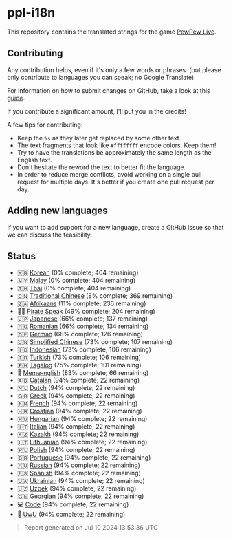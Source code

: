 [//]: # "This file is automatically generated by generate_readme.py"

# ppl-i18n

This repository contains the translated strings for the game [PewPew Live](https://pewpew.live).

## Contributing

Any contribution helps, even if it's only a few words or phrases.
(but please only contribute to languages you can speak; no Google Translate)

For information on how to submit changes on GitHub, take a look at this [guide](https://docs.github.com/en/free-pro-team@latest/github/managing-files-in-a-repository/editing-files-in-another-users-repository).

If you contribute a significant amount, I'll put you in the credits!

A few tips for contributing:

* Keep the `%s` as they later get replaced by some other text.
* The text fragments that look like `#ffffffff` encode colors. Keep them!
* Try to have the translations be approximately the same length as the English text.
* Don't hesitate the reword the text to better fit the language.
* In order to reduce merge conflicts, avoid working on a single pull request for multiple days. It's better if you create one pull request per day.

## Adding new languages

If you want to add support for a new language, create a GitHub Issue so that we can discuss
the feasibility.

## Status

* 🇰🇷 [Korean](/translations/kor.po) (0% complete; 404 remaining)
* 🇲🇾 [Malay](/translations/msa.po) (0% complete; 404 remaining)
* 🇹🇭 [Thai](/translations/tha.po) (0% complete; 404 remaining)
* 🇨🇳 [Traditional Chinese](/translations/cht.po) (8% complete; 369 remaining)
* 🇿🇦 [Afrikaans](/translations/afr.po) (11% complete; 236 remaining)
* 🏴‍☠️ [Pirate Speak](/translations/pirate.po) (49% complete; 204 remaining)
* 🇯🇵 [Japanese](/translations/jpn.po) (66% complete; 137 remaining)
* 🇷🇴 [Romanian](/translations/ron.po) (66% complete; 134 remaining)
* 🇩🇪 [German](/translations/deu.po) (68% complete; 126 remaining)
* 🇨🇳 [Simplified Chinese](/translations/chs.po) (73% complete; 107 remaining)
* 🇮🇩 [Indonesian](/translations/ind.po) (73% complete; 106 remaining)
* 🇹🇷 [Turkish](/translations/tur.po) (73% complete; 106 remaining)
* 🇵🇭 [Tagalog](/translations/tgl.po) (75% complete; 101 remaining)
* 🐸 [Meme-nglish](/translations/meme.po) (83% complete; 66 remaining)
* 🇦🇩 [Catalan](/translations/cat.po) (94% complete; 22 remaining)
* 🇳🇱 [Dutch](/translations/nld.po) (94% complete; 22 remaining)
* 🇬🇷 [Greek](/translations/ell.po) (94% complete; 22 remaining)
* 🇫🇷 [French](/translations/fra.po) (94% complete; 22 remaining)
* 🇭🇷 [Croatian](/translations/hrv.po) (94% complete; 22 remaining)
* 🇭🇺 [Hungarian](/translations/hun.po) (94% complete; 22 remaining)
* 🇮🇹 [Italian](/translations/ita.po) (94% complete; 22 remaining)
* 🇰🇿 [Kazakh](/translations/kaz.po) (94% complete; 22 remaining)
* 🇱🇹 [Lithuanian](/translations/lit.po) (94% complete; 22 remaining)
* 🇵🇱 [Polish](/translations/pol.po) (94% complete; 22 remaining)
* 🇧🇷 [Portuguese](/translations/por.po) (94% complete; 22 remaining)
* 🇷🇺 [Russian](/translations/rus.po) (94% complete; 22 remaining)
* 🇪🇸 [Spanish](/translations/spa.po) (94% complete; 22 remaining)
* 🇺🇦 [Ukrainian](/translations/ukr.po) (94% complete; 22 remaining)
* 🇺🇿 [Uzbek](/translations/uzb.po) (94% complete; 22 remaining)
* 🇬🇪 [Georgian](/translations/kat.po) (94% complete; 22 remaining)
* 💻 [Code](/translations/code.po) (94% complete; 22 remaining)
* 🥰 [UwU](/translations/uwu.po) (94% complete; 22 remaining)

> Report generated on Jul 10 2024 13:53:36 UTC
